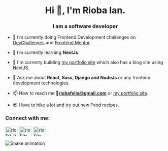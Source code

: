 <h1 align="center">Hi 👋, I'm Rioba Ian.</h1>
<h3 align="center">I am a software developer</h3>

- 🔭 I’m currently doing Frontend Development challenges on [DevChallenges](https://devchallenges.io/portfolio/Rioba-Ian) and [Frontend Mentor](https://www.frontendmentor.io/profile/Rioba-Ian)

- 🌱 I’m currently learning **NextJs**

- 🚀 I'm currenty building [my portfolio site](https://ian-rioba-portfolio.netlify.app/) which also has a blog site using NextJS.  

- 💬 Ask me about **React, Sass, Django and NodeJs** or any frontend development technologies. 

- 📫 How to reach me **📩riobafelix@gmail.com** or [my portfolio site](https://ian-rioba-portfolio.netlify.app/).

- 😍 I love to hike a lot and try out new Food recipes.

<h3 align="left">Connect with me:</h3>
<p align="left">
<a href="https://twitter.com/rioba_riri" target="blank"><img align="center" src="https://raw.githubusercontent.com/rahuldkjain/github-profile-readme-generator/master/src/images/icons/Social/twitter.svg" alt="rioba_riri" height="30" width="40" /></a>
<a href="https://linkedin.com/in/rioba-ian" target="blank"><img align="center" src="https://raw.githubusercontent.com/rahuldkjain/github-profile-readme-generator/master/src/images/icons/Social/linked-in-alt.svg" alt="rioba-ian" height="30" width="40" /></a>
<a href="https://www.frontendmentor.io/profile/Rioba-Ian" target="blank"><img align="center" src="https://avatars.githubusercontent.com/u/83502526?v=4" alt="rioba-ian" height="30" width="40" /></a>
</p>

![Snake animation](https://github.com/Rioba-Ian/Rioba-Ian/blob/output/github-contribution-grid-snake.svg)

